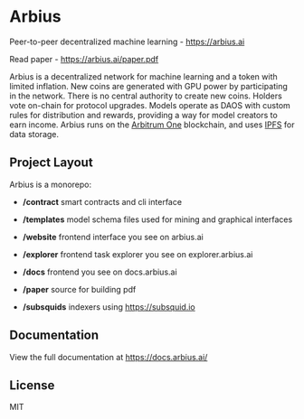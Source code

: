 # Arbius

Peer-to-peer decentralized machine learning - https://arbius.ai

Read paper - https://arbius.ai/paper.pdf

Arbius is a decentralized network for machine learning and a token with limited inflation. New coins are generated with GPU power by participating in the network. There is no central authority to create new coins. Holders vote on-chain for protocol upgrades. Models operate as DAOS with custom rules for distribution and rewards, providing a way for model creators to earn income. Arbius runs on the [Arbitrum One](https://arbitrum.io/) blockchain, and uses [IPFS](https://ipfs.tech/) for data storage.

## Project Layout

Arbius is a monorepo:

- **/contract** smart contracts and cli interface

- **/templates** model schema files used for mining and graphical interfaces

- **/website** frontend interface you see on arbius.ai

- **/explorer** frontend task explorer you see on explorer.arbius.ai

- **/docs** frontend you see on docs.arbius.ai

- **/paper** source for building pdf

- **/subsquids** indexers using https://subsquid.io

## Documentation

View the full documentation at https://docs.arbius.ai/

## License

MIT
